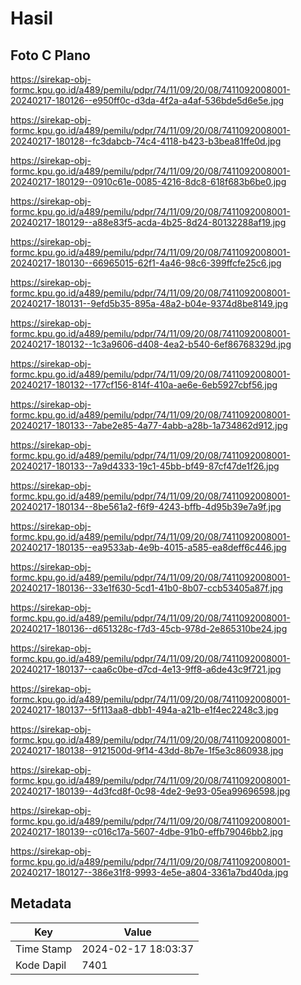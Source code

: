 # Hasil

## Foto C Plano

https://sirekap-obj-formc.kpu.go.id/a489/pemilu/pdpr/74/11/09/20/08/7411092008001-20240217-180126--e950ff0c-d3da-4f2a-a4af-536bde5d6e5e.jpg

https://sirekap-obj-formc.kpu.go.id/a489/pemilu/pdpr/74/11/09/20/08/7411092008001-20240217-180128--fc3dabcb-74c4-4118-b423-b3bea81ffe0d.jpg

https://sirekap-obj-formc.kpu.go.id/a489/pemilu/pdpr/74/11/09/20/08/7411092008001-20240217-180129--0910c61e-0085-4216-8dc8-618f683b6be0.jpg

https://sirekap-obj-formc.kpu.go.id/a489/pemilu/pdpr/74/11/09/20/08/7411092008001-20240217-180129--a88e83f5-acda-4b25-8d24-80132288af19.jpg

https://sirekap-obj-formc.kpu.go.id/a489/pemilu/pdpr/74/11/09/20/08/7411092008001-20240217-180130--66965015-62f1-4a46-98c6-399ffcfe25c6.jpg

https://sirekap-obj-formc.kpu.go.id/a489/pemilu/pdpr/74/11/09/20/08/7411092008001-20240217-180131--9efd5b35-895a-48a2-b04e-9374d8be8149.jpg

https://sirekap-obj-formc.kpu.go.id/a489/pemilu/pdpr/74/11/09/20/08/7411092008001-20240217-180132--1c3a9606-d408-4ea2-b540-6ef86768329d.jpg

https://sirekap-obj-formc.kpu.go.id/a489/pemilu/pdpr/74/11/09/20/08/7411092008001-20240217-180132--177cf156-814f-410a-ae6e-6eb5927cbf56.jpg

https://sirekap-obj-formc.kpu.go.id/a489/pemilu/pdpr/74/11/09/20/08/7411092008001-20240217-180133--7abe2e85-4a77-4abb-a28b-1a734862d912.jpg

https://sirekap-obj-formc.kpu.go.id/a489/pemilu/pdpr/74/11/09/20/08/7411092008001-20240217-180133--7a9d4333-19c1-45bb-bf49-87cf47de1f26.jpg

https://sirekap-obj-formc.kpu.go.id/a489/pemilu/pdpr/74/11/09/20/08/7411092008001-20240217-180134--8be561a2-f6f9-4243-bffb-4d95b39e7a9f.jpg

https://sirekap-obj-formc.kpu.go.id/a489/pemilu/pdpr/74/11/09/20/08/7411092008001-20240217-180135--ea9533ab-4e9b-4015-a585-ea8deff6c446.jpg

https://sirekap-obj-formc.kpu.go.id/a489/pemilu/pdpr/74/11/09/20/08/7411092008001-20240217-180136--33e1f630-5cd1-41b0-8b07-ccb53405a87f.jpg

https://sirekap-obj-formc.kpu.go.id/a489/pemilu/pdpr/74/11/09/20/08/7411092008001-20240217-180136--d651328c-f7d3-45cb-978d-2e865310be24.jpg

https://sirekap-obj-formc.kpu.go.id/a489/pemilu/pdpr/74/11/09/20/08/7411092008001-20240217-180137--caa6c0be-d7cd-4e13-9ff8-a6de43c9f721.jpg

https://sirekap-obj-formc.kpu.go.id/a489/pemilu/pdpr/74/11/09/20/08/7411092008001-20240217-180137--5f113aa8-dbb1-494a-a21b-e1f4ec2248c3.jpg

https://sirekap-obj-formc.kpu.go.id/a489/pemilu/pdpr/74/11/09/20/08/7411092008001-20240217-180138--9121500d-9f14-43dd-8b7e-1f5e3c860938.jpg

https://sirekap-obj-formc.kpu.go.id/a489/pemilu/pdpr/74/11/09/20/08/7411092008001-20240217-180139--4d3fcd8f-0c98-4de2-9e93-05ea99696598.jpg

https://sirekap-obj-formc.kpu.go.id/a489/pemilu/pdpr/74/11/09/20/08/7411092008001-20240217-180139--c016c17a-5607-4dbe-91b0-effb79046bb2.jpg

https://sirekap-obj-formc.kpu.go.id/a489/pemilu/pdpr/74/11/09/20/08/7411092008001-20240217-180127--386e31f8-9993-4e5e-a804-3361a7bd40da.jpg


## Metadata

| Key        | Value               |
| ---------- | ------------------- |
| Time Stamp | 2024-02-17 18:03:37 |
| Kode Dapil | 7401                |



